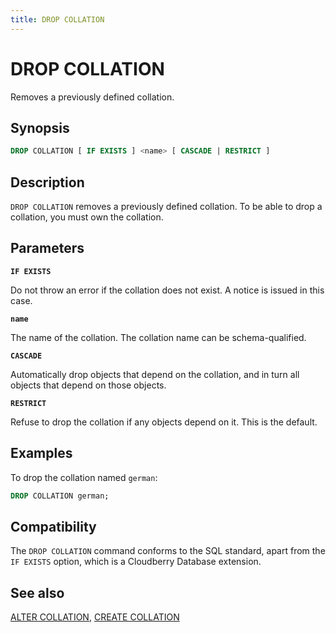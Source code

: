 ```yaml
---
title: DROP COLLATION
---
```


# DROP COLLATION

Removes a previously defined collation.

## Synopsis

```sql
DROP COLLATION [ IF EXISTS ] <name> [ CASCADE | RESTRICT ]
```

## Description

`DROP COLLATION` removes a previously defined collation. To be able to drop a collation, you must own the collation.

## Parameters

**`IF EXISTS`**

Do not throw an error if the collation does not exist. A notice is issued in this case.

**`name`**

The name of the collation. The collation name can be schema-qualified.

**`CASCADE`**

Automatically drop objects that depend on the collation, and in turn all objects that depend on those objects.

**`RESTRICT`**

Refuse to drop the collation if any objects depend on it. This is the default.

## Examples

To drop the collation named `german`:

```sql
DROP COLLATION german;
```

## Compatibility

The `DROP COLLATION` command conforms to the SQL standard, apart from the `IF EXISTS` option, which is a Cloudberry Database extension.

## See also

[ALTER COLLATION](/docs/sql-stmts/alter-collation.md), [CREATE COLLATION](/docs/sql-stmts/create-collation.md)
